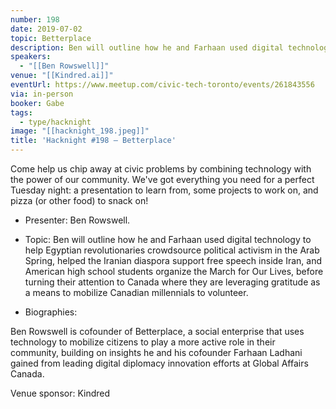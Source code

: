 ```yaml
---
number: 198
date: 2019-07-02
topic: Betterplace
description: Ben will outline how he and Farhaan used digital technology to help Egyptian revolutionaries crowdsource political activism in the Arab Spring, helped the Iranian diaspora support free speech inside Iran, and American high school students organize the March for Our Lives, before turning their attention to Canada where they are leveraging gratitude as a means to mobilize Canadian millennials to volunteer.
speakers:
  - "[[Ben Rowswell]]"
venue: "[[Kindred.ai]]"
eventUrl: https://www.meetup.com/civic-tech-toronto/events/261843556
via: in-person
booker: Gabe
tags:
  - type/hacknight
image: "[[hacknight_198.jpeg]]"
title: 'Hacknight #198 – Betterplace'
---
```


Come help us chip away at civic problems by combining technology with the power of our community. We've got everything you need for a perfect Tuesday night: a presentation to learn from, some projects to work on, and pizza (or other food) to snack on!

+ Presenter: Ben Rowswell.

+ Topic: Ben will outline how he and Farhaan used digital technology to help Egyptian revolutionaries crowdsource political activism in the Arab Spring, helped the Iranian diaspora support free speech inside Iran, and American high school students organize the March for Our Lives, before turning their attention to Canada where they are leveraging gratitude as a means to mobilize Canadian millennials to volunteer.

+ Biographies:

Ben Rowswell is cofounder of Betterplace, a social enterprise that uses technology to mobilize citizens to play a more active role in their community, building on insights he and his cofounder Farhaan Ladhani gained from leading digital diplomacy innovation efforts at Global Affairs Canada.

Venue sponsor:
Kindred

